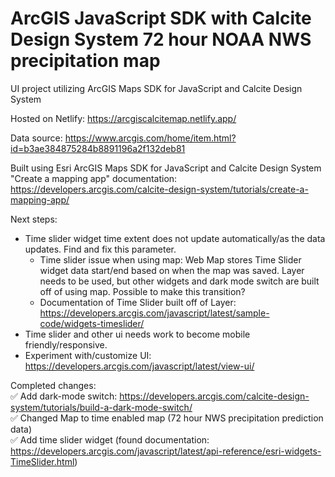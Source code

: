 # ArcGIS JavaScript SDK with Calcite Design System 72 hour NOAA NWS precipitation map
UI project utilizing ArcGIS Maps SDK for JavaScript and Calcite Design System

Hosted on Netlify: https://arcgiscalcitemap.netlify.app/

Data source: https://www.arcgis.com/home/item.html?id=b3ae384875284b8891196a2f132deb81

Built using Esri ArcGIS Maps SDK for JavaScript and Calcite Design System "Create a mapping app" documentation: https://developers.arcgis.com/calcite-design-system/tutorials/create-a-mapping-app/

Next steps:
- Time slider widget time extent does not update automatically/as the data updates. Find and fix this parameter. 
  - Time slider issue when using map: Web Map stores Time Slider widget data start/end based on when the map was saved. Layer needs to be used, but other widgets and dark mode switch are built off of using map. Possible to make this transition?
  - Documentation of Time Slider built off of Layer: https://developers.arcgis.com/javascript/latest/sample-code/widgets-timeslider/
- Time slider and other ui needs work to become mobile friendly/responsive.
- Experiment with/customize UI: https://developers.arcgis.com/javascript/latest/view-ui/

Completed changes: <br>
✅ Add dark-mode switch: https://developers.arcgis.com/calcite-design-system/tutorials/build-a-dark-mode-switch/ <br>
✅ Changed Map to time enabled map (72 hour NWS precipitation prediction data) <br>
✅ Add time slider widget (found documentation: https://developers.arcgis.com/javascript/latest/api-reference/esri-widgets-TimeSlider.html) <br>
